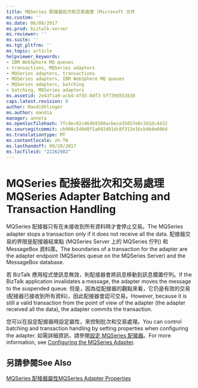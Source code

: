 ```yaml
---
title: MQSeries 配接器批次和交易處理 |Microsoft 文件
ms.custom: ''
ms.date: 06/08/2017
ms.prod: biztalk-server
ms.reviewer: ''
ms.suite: ''
ms.tgt_pltfrm: ''
ms.topic: article
helpviewer_keywords:
- IBM WebSphere MQ queues
- transactions, MQSeries adapters
- MQSeries adapters, transactions
- MQSeries adapters, IBM WebSphere MQ queues
- MQSeries adapters, batching
- batching, MQSeries adapters
ms.assetid: 2e43fca9-acbd-4fd3-8df3-5f7398553830
caps.latest.revision: 8
author: MandiOhlinger
ms.author: mandia
manager: anneta
ms.openlocfilehash: ffcdec02c464b9398acbece35657e0c3d1dc4432
ms.sourcegitcommit: cb908c540d8f1a692d01dc8f313e16cb4b4e696d
ms.translationtype: MT
ms.contentlocale: zh-TW
ms.lasthandoff: 09/20/2017
ms.locfileid: "22262982"
---
```

# <a name="mqseries-adapter-batching-and-transaction-handling"></a><span data-ttu-id="3fe3f-102">MQSeries 配接器批次和交易處理</span><span class="sxs-lookup"><span data-stu-id="3fe3f-102">MQSeries Adapter Batching and Transaction Handling</span></span>
<span data-ttu-id="3fe3f-103">MQSeries 配接器只有在未接收到所有資料時才會停止交易。</span><span class="sxs-lookup"><span data-stu-id="3fe3f-103">The MQSeries adapter stops a transaction only if it does not receive all the data.</span></span> <span data-ttu-id="3fe3f-104">配接器交易的界限是配接器結束點 (MQSeries Server 上的 MQSeries 佇列) 和 MessageBox 資料庫。</span><span class="sxs-lookup"><span data-stu-id="3fe3f-104">The boundaries of a transaction for the adapter are the adapter endpoint (MQSeries queue on the MQSeries Server) and the MessageBox database.</span></span>  
  
 <span data-ttu-id="3fe3f-105">若 BizTalk 應用程式使訊息無效，則配接器會將訊息移動到訊息擱置佇列。</span><span class="sxs-lookup"><span data-stu-id="3fe3f-105">If the BizTalk application invalidates a message, the adapter moves the message to the suspended queue.</span></span> <span data-ttu-id="3fe3f-106">但是，因為從配接器的觀點來看，它仍是有效的交易 (配接器已接收到所有資料)，因此配接器會認可交易。</span><span class="sxs-lookup"><span data-stu-id="3fe3f-106">However, because it is still a valid transaction from the point of view of the adapter (the adapter received all the data), the adapter commits the transaction.</span></span>  
  
 <span data-ttu-id="3fe3f-107">您可以在設定配接器時設定屬性，來控制批次和交易處理。</span><span class="sxs-lookup"><span data-stu-id="3fe3f-107">You can control batching and transaction handling by setting properties when configuring the adapter.</span></span> <span data-ttu-id="3fe3f-108">如需詳細資訊，請參閱[設定 MQSeries 配接器](../core/configuring-the-mqseries-adapter.md)。</span><span class="sxs-lookup"><span data-stu-id="3fe3f-108">For more information, see [Configuring the MQSeries Adapter](../core/configuring-the-mqseries-adapter.md).</span></span>  
  
## <a name="see-also"></a><span data-ttu-id="3fe3f-109">另請參閱</span><span class="sxs-lookup"><span data-stu-id="3fe3f-109">See Also</span></span>  
 [<span data-ttu-id="3fe3f-110">MQSeries 配接器屬性</span><span class="sxs-lookup"><span data-stu-id="3fe3f-110">MQSeries Adapter Properties</span></span>](../core/mqseries-adapter-properties.md)